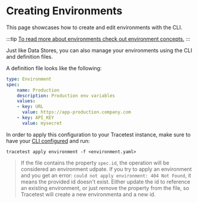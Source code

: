 # Creating Environments

This page showcases how to create and edit environments with the CLI.

:::tip
[To read more about environments check out environment concepts.](../concepts/environments.md)
:::

Just like Data Stores, you can also manage your environments using the CLI and definition files.

A definition  file looks like the following:

```yaml
type: Environment
spec:
    name: Production
    description: Production env variables
    values:
    - key: URL
      value: https://app-production.company.com
    - key: API_KEY
      value: mysecret
```

In order to apply this configuration to your Tracetest instance, make sure to have your [CLI configured](./configuring-your-cli.md) and run:

```
tracetest apply environment -f <environment.yaml>
```

> If the file contains the property `spec.id`, the operation will be considered an environment udpate. If you try to apply an environment and you get an error: `could not apply environment: 404 Not Found`, it means the provided id doesn't exist. Either update the id to reference an existing environment, or just remove the property from the file, so Tracetest will create a new environmenta and a new id.
